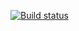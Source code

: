 [![Build status](https://ci.appveyor.com/api/projects/status/mbokeagndw0w4gn8?svg=true)](https://ci.appveyor.com/project/anastasya-777/testingapi-ci-1-2jr4t)
